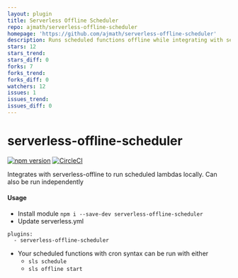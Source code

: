 ```yaml
---
layout: plugin
title: Serverless Offline Scheduler
repo: ajmath/serverless-offline-scheduler
homepage: 'https://github.com/ajmath/serverless-offline-scheduler'
description: Runs scheduled functions offline while integrating with serverless-offline
stars: 12
stars_trend: 
stars_diff: 0
forks: 7
forks_trend: 
forks_diff: 0
watchers: 12
issues: 1
issues_trend: 
issues_diff: 0
---
```



# serverless-offline-scheduler

[![npm version](https://badge.fury.io/js/serverless-offline-scheduler.svg)](https://www.npmjs.com/package/serverless-offline-scheduler)
[![CircleCI](https://circleci.com/gh/ajmath/serverless-offline-scheduler/tree/master.svg?style=svg&circle-token=ac52c4f1b600a5edb66302b5a2eabf986bfbc317)](https://circleci.com/gh/ajmath/serverless-offline-scheduler/tree/master)

Integrates with serverless-offline to run scheduled lambdas locally.  Can also be run independently

#### Usage ####
* Install module `npm i --save-dev serverless-offline-scheduler`
* Update serverless.yml
```
plugins:
  - serverless-offline-scheduler
```
* Your scheduled functions with cron syntax can be run with either
  * `sls schedule`
  * `sls offline start`
